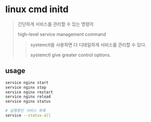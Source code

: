 # linux cmd initd

> 간단하게 서비스를 관리할 수 있는 명령어
>
> high-level service management command
>
> > systemctl을 사용하면 더 디테일하게 서비스를 관리할 수 있다.
> >
> > systemctl give greater control options.

## usage

```sh
service nginx start
service nginx stop
service nginx restart
service nginx reload
service nginx status

# 실행중인 서비스 목록
service --status-all
```
